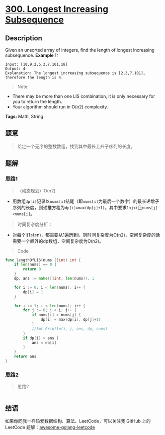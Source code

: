 # [300. Longest Increasing Subsequence][title]

## Description

Given an unsorted array of integers, find the length of longest increasing subsequence.
**Example 1:**

```
Input: [10,9,2,5,3,7,101,18]
Output: 4
Explanation: The longest increasing subsequence is [2,3,7,101], therefore the length is 4.
```

> Note:

- There may be more than one LIS combination, it is only necessary for you to return the length.
- Your algorithm should run in O(n2) complexity.

**Tags:** Math, String

## 题意
>给定一个无序的整数数组，找到其中最长上升子序列的长度。

## 题解

### 思路1
> （动态规划）O(n2)

- 用数组`dp[i]`记录以`nums[i]`结尾（即`nums[i]`为最后一个数字）的最长递增子序列的长度，则递推方程为`dp[i]=max(dp[j]+1)`，其中要求`1≤j<i`且`nums[j]<nums[i]`。

> 时间复杂度分析：

- 对每个i(1≤i≤n)，都需要从1遍历到i，则时间复杂度为O(n2)，空间复杂度的话需要一个额外的dp数组，空间复杂度为O(n2)。

> Code
```go
func lengthOfLIS(nums []int) int {
	if len(nums) == 0 {
		return 0
	}
	dp, ans := make([]int, len(nums)), 1

	for i := 0; i < len(nums); i++ {
		dp[i] = 1
	}

	for i := 1; i < len(nums); i++ {
		for j := 0; j < i; j++ {
			if nums[i] > nums[j] {
				dp[i] = max(dp[i], dp[j]+1)
			}
			//fmt.Println(i, j, ans, dp, nums)
		}
		if dp[i] > ans {
			ans = dp[i]
		}
	}
	return ans
}
```

### 思路2
> 思路2
```go

```

## 结语

如果你同我一样热爱数据结构、算法、LeetCode，可以关注我 GitHub 上的 LeetCode 题解：[awesome-golang-leetcode][me]

[title]: https://leetcode.com/problems/two-sum/description/
[me]: https://github.com/kylesliu/awesome-golang-algorithm
